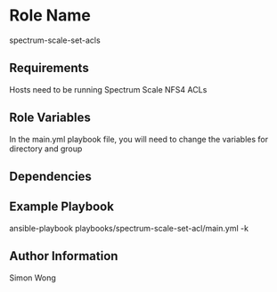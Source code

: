 Role Name
=========

spectrum-scale-set-acls

Requirements
------------

Hosts need to be running Spectrum Scale NFS4 ACLs

Role Variables
--------------

In the main.yml playbook file, you will need to change the variables for directory and group


Dependencies
------------


Example Playbook
----------------

ansible-playbook playbooks/spectrum-scale-set-acl/main.yml -k


Author Information
------------------

Simon Wong
